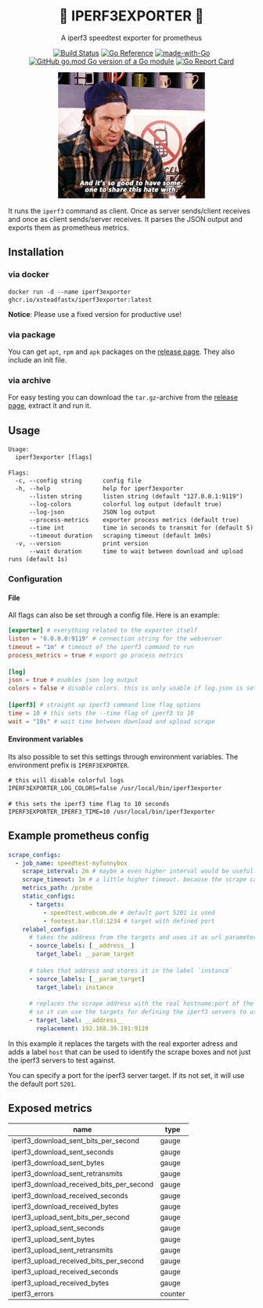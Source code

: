<h1 align="center">🚄 IPERF3EXPORTER 💨</h1>
<div align="center">

A iperf3 speedtest exporter for prometheus

[![Build Status](https://ci.xsfx.dev/api/badges/xsteadfastx/iperf3exporter/status.svg?ref=refs/heads/main)](https://ci.xsfx.dev/xsteadfastx/iperf3exporter)
[![Go Reference](https://pkg.go.dev/badge/go.xsfx.dev/iperf3exporter.svg)](https://pkg.go.dev/go.xsfx.dev/iperf3exporter)
[![made-with-Go](https://img.shields.io/badge/Made%20with-Go-1f425f.svg)](http://golang.org)
[![GitHub go.mod Go version of a Go module](https://img.shields.io/github/go-mod/go-version/xsteadfastx/iperf3exporter.svg)](https://github.com/xsteadfastx/iperf3exporter)
[![Go Report Card](https://goreportcard.com/badge/go.xsfx.dev/iperf3exporter)](https://goreportcard.com/report/go.xsfx.dev/iperf3exporter)

![readme](./README.gif)

</div>

It runs the `iperf3` command as client. Once as server sends/client receives and once as client sends/server receives. It parses the JSON output and exports them as prometheus metrics.

## Installation

### via docker

```shell
docker run -d --name iperf3exporter ghcr.io/xsteadfastx/iperf3exporter:latest
```

**Notice**: Please use a fixed version for productive use!

### via package

You can get `apt`, `rpm` and `apk` packages on the [release page](https://github.com/xsteadfastx/iperf3exporter/releases). They also include an init file.

### via archive

For easy testing you can download the `tar.gz`-archive from the [release page](https://github.com/xsteadfastx/iperf3exporter/releases), extract it and run it.

## Usage

```shell
Usage:
  iperf3exporter [flags]

Flags:
  -c, --config string      config file
  -h, --help               help for iperf3exporter
      --listen string      listen string (default "127.0.0.1:9119")
      --log-colors         colorful log output (default true)
      --log-json           JSON log output
      --process-metrics    exporter process metrics (default true)
      --time int           time in seconds to transmit for (default 5)
      --timeout duration   scraping timeout (default 1m0s)
  -v, --version            print version
      --wait duration      time to wait between download and upload runs (default 1s)
```

### Configuration

#### File

All flags can also be set through a config file. Here is an example:

```toml
[exporter] # everything related to the exporter itself
listen = "0.0.0.0:9119" # connection string for the webserver
timeout = "1m" # timeout of the iperf3 command to run
process_metrics = true # export go process metrics

[log]
json = true # enables json log output
colors = false # disable colors. this is only usable if log.json is set to false

[iperf3] # straight up iperf3 command line flag options
time = 10 # this sets the --time flag of iperf3 to 10
wait = "10s" # wait time between download and upload scrape
```

#### Environment variables

Its also possible to set this settings through environment variables. The environment prefix is `IPERF3EXPORTER`.

```shell
# this will disable colorful logs
IPERF3EXPORTER_LOG_COLORS=false /usr/local/bin/iperf3exporter

# this sets the iperf3 time flag to 10 seconds
IPERF3EXPORTER_IPERF3_TIME=10 /usr/local/bin/iperf3exporter
```

## Example prometheus config

```yaml
scrape_configs:
  - job_name: speedtest-myfunnybox
    scrape_interval: 2m # maybe a even higher interval would be useful. not fill the whole traffic just with speedtests ;-)
    scrape_timeout: 1m # a little higher timeout. because the scrape can take a while
    metrics_path: /probe
    static_configs:
      - targets:
          - speedtest.wobcom.de # default port 5201 is used
          - footest.bar.tld:1234 # target with defined port
    relabel_configs:
      # takes the address from the targets and uses it as url parameter key `target`
      - source_labels: [__address__]
        target_label: __param_target

      # takes that address and stores it in the label `instance`
      - source_labels: [__param_target]
        target_label: instance

      # replaces the scrape address with the real hostname:port of the exporter.
      # so it can use the targets for defining the iperf3 servers to use.
      - target_label: __address__
        replacement: 192.168.39.191:9119
```

In this example it replaces the targets with the real exporter adress and adds a label `host` that can be used to identify the scrape boxes and not just the iperf3 servers to test against.

You can specify a port for the iperf3 server target. If its not set, it will use the default port `5201`.

## Exposed metrics

| name                                     | type    |
| ---------------------------------------- | ------- |
| iperf3_download_sent_bits_per_second     | gauge   |
| iperf3_download_sent_seconds             | gauge   |
| iperf3_download_sent_bytes               | gauge   |
| iperf3_download_sent_retransmits         | gauge   |
| iperf3_download_received_bits_per_second | gauge   |
| iperf3_download_received_seconds         | gauge   |
| iperf3_download_received_bytes           | gauge   |
| iperf3_upload_sent_bits_per_second       | gauge   |
| iperf3_upload_sent_seconds               | gauge   |
| iperf3_upload_sent_bytes                 | gauge   |
| iperf3_upload_sent_retransmits           | gauge   |
| iperf3_upload_received_bits_per_second   | gauge   |
| iperf3_upload_received_seconds           | gauge   |
| iperf3_upload_received_bytes             | gauge   |
| iperf3_errors                            | counter |
